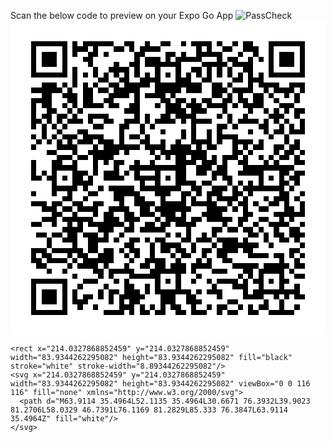 Scan the below code to preview on your Expo Go App
![PassCheck](https://github.com/user-attachments/assets/941e34d2-aacb-4f0d-be15-ca76d0491c1c)
<svg width="512" height="512" viewBox="0 0 512 512" fill="none" xmlns="http://www.w3.org/2000/svg">
    <path d="M0 8C0 3.58172 3.58172 0 8 0H504C508.418 0 512 3.58172 512 8V504C512 508.418 508.418 512 504 512H8C3.58172 512 0 508.418 0 504V8Z" fill="white"/>
    <svg xmlns="http://www.w3.org/2000/svg" viewBox="0 0 61 61" shape-rendering="crispEdges" height="512" width="512" x="0" y="0"><path stroke="#000000" d="M4 4.5h7m1 0h1m1 0h6m2 0h2m2 0h1m2 0h2m2 0h1m1 0h4m1 0h1m2 0h1m1 0h2m3 0h7M4 5.5h1m5 0h1m1 0h3m1 0h1m3 0h2m1 0h1m1 0h4m7 0h1m1 0h1m2 0h2m2 0h3m2 0h1m5 0h1M4 6.5h1m1 0h3m1 0h1m1 0h1m2 0h2m1 0h1m5 0h2m4 0h2m1 0h1m2 0h5m3 0h1m2 0h1m2 0h1m1 0h3m1 0h1M4 7.5h1m1 0h3m1 0h1m3 0h2m8 0h1m1 0h3m1 0h1m1 0h5m3 0h1m1 0h2m2 0h1m1 0h1m1 0h1m1 0h3m1 0h1M4 8.5h1m1 0h3m1 0h1m4 0h1m4 0h1m2 0h2m1 0h7m4 0h5m1 0h4m3 0h1m1 0h3m1 0h1M4 9.5h1m5 0h1m1 0h1m3 0h1m2 0h4m1 0h1m3 0h1m3 0h1m2 0h2m1 0h1m1 0h1m1 0h1m2 0h2m3 0h1m5 0h1M4 10.5h7m1 0h1m1 0h1m1 0h1m1 0h1m1 0h1m1 0h1m1 0h1m1 0h1m1 0h1m1 0h1m1 0h1m1 0h1m1 0h1m1 0h1m1 0h1m1 0h1m1 0h1m1 0h1m1 0h1m1 0h7M12 11.5h1m4 0h2m2 0h2m2 0h4m3 0h3m2 0h2m4 0h2m1 0h3M6 12.5h3m1 0h1m1 0h1m1 0h1m1 0h1m2 0h2m1 0h5m1 0h9m2 0h2m1 0h1m3 0h1m1 0h4m2 0h3M4 13.5h6m1 0h1m2 0h2m1 0h2m1 0h5m3 0h5m1 0h3m2 0h3m1 0h4m2 0h1m1 0h4m1 0h1M6 14.5h2m2 0h3m1 0h2m3 0h4m1 0h1m1 0h4m1 0h1m7 0h2m1 0h1m1 0h1m2 0h2m1 0h1m2 0h1m1 0h1M4 15.5h4m3 0h2m1 0h2m2 0h2m4 0h1m4 0h2m1 0h2m1 0h1m1 0h2m2 0h2m1 0h2m1 0h2m2 0h1m3 0h1M4 16.5h1m1 0h2m2 0h1m1 0h1m1 0h4m1 0h2m2 0h2m3 0h1m1 0h3m1 0h3m1 0h4m1 0h1m1 0h4m3 0h3M4 17.5h1m2 0h2m2 0h1m1 0h1m8 0h3m5 0h4m1 0h3m3 0h1m4 0h1m2 0h1m1 0h1m1 0h1m1 0h2M4 18.5h1m1 0h2m1 0h2m1 0h1m2 0h4m5 0h1m1 0h1m2 0h2m1 0h4m4 0h1m1 0h1m2 0h1m4 0h3m2 0h1M4 19.5h2m1 0h1m1 0h1m1 0h3m1 0h1m2 0h2m2 0h3m1 0h1m1 0h4m1 0h1m1 0h4m3 0h1m1 0h4m1 0h1m1 0h1m1 0h1m2 0h1M4 20.5h1m1 0h1m1 0h1m1 0h1m5 0h2m3 0h2m2 0h1m1 0h1m7 0h1m4 0h2m1 0h1m4 0h2m2 0h1m1 0h1m1 0h1M6 21.5h1m2 0h1m3 0h2m6 0h1m3 0h1m3 0h1m3 0h1m1 0h1m2 0h1m1 0h1m5 0h1m2 0h1m1 0h2m1 0h3M4 22.5h1m1 0h1m1 0h1m1 0h3m1 0h4m3 0h1m1 0h2m1 0h1m6 0h1m1 0h1m2 0h1m1 0h4m6 0h1m2 0h1M5 23.5h1m1 0h1m1 0h1m1 0h1m1 0h3m1 0h3m1 0h1m3 0h2m2 0h1m2 0h1m2 0h4m1 0h1m2 0h4m1 0h1m4 0h1m1 0h1M4 24.5h1m4 0h4m3 0h1m1 0h7m1 0h4m1 0h4m1 0h1m1 0h2m3 0h1m1 0h1m1 0h2m2 0h2m1 0h2M7 25.5h2m3 0h1m2 0h6m1 0h1m4 0h1m1 0h9m5 0h2m1 0h1m4 0h1m1 0h2m1 0h1M9 26.5h3m1 0h2m1 0h4m8 0h1m1 0h1m1 0h2m1 0h3m1 0h1m1 0h3m1 0h1m2 0h1m1 0h1m1 0h2m1 0h1M4 27.5h1m3 0h2m2 0h1m3 0h1m1 0h1m1 0h2m2 0h1m2 0h1m4 0h4m1 0h3m1 0h1m2 0h2m3 0h1m1 0h1m3 0h2M4 28.5h1m3 0h5m3 0h1m3 0h1m2 0h11m2 0h3m1 0h2m3 0h10M4 29.5h1m1 0h1m1 0h1m3 0h3m1 0h1m1 0h3m1 0h1m1 0h1m3 0h1m3 0h2m2 0h2m1 0h3m2 0h5m3 0h2m1 0h2M4 30.5h2m1 0h2m1 0h1m1 0h2m1 0h1m2 0h4m2 0h5m1 0h1m1 0h2m5 0h1m1 0h2m5 0h1m1 0h1m1 0h1m1 0h2M8 31.5h1m3 0h4m9 0h1m2 0h1m3 0h4m1 0h2m3 0h1m1 0h1m1 0h1m1 0h1m3 0h2m1 0h1M8 32.5h5m1 0h1m2 0h1m1 0h5m1 0h8m2 0h2m2 0h3m1 0h1m1 0h8m1 0h1M4 33.5h1m3 0h1m2 0h1m3 0h2m3 0h5m3 0h3m2 0h2m1 0h1m1 0h3m2 0h2m1 0h1m5 0h2m2 0h1M10 34.5h2m2 0h1m5 0h2m2 0h2m3 0h1m3 0h1m1 0h1m2 0h1m1 0h4m1 0h1m3 0h1m1 0h3m1 0h1M4 35.5h3m1 0h2m2 0h2m2 0h2m3 0h1m2 0h4m1 0h5m1 0h5m2 0h1m1 0h2m1 0h1m2 0h2m1 0h1m2 0h1M6 36.5h3m1 0h2m1 0h4m2 0h4m2 0h2m1 0h7m3 0h4m1 0h1m1 0h1m2 0h2m3 0h2m1 0h1M8 37.5h2m2 0h1m3 0h1m1 0h2m2 0h2m1 0h3m1 0h3m1 0h1m3 0h4m4 0h2m4 0h6M6 38.5h3m1 0h6m2 0h3m1 0h3m3 0h1m1 0h4m1 0h2m1 0h5m1 0h2m2 0h2m2 0h1m1 0h1M4 39.5h2m2 0h1m2 0h1m1 0h1m1 0h7m1 0h1m2 0h2m1 0h2m1 0h4m5 0h1m2 0h1m2 0h1m2 0h4m2 0h1M10 40.5h4m3 0h3m2 0h2m1 0h5m4 0h1m4 0h2m1 0h2m1 0h2m1 0h1m2 0h1m2 0h2M5 41.5h2m1 0h2m1 0h2m1 0h3m1 0h1m2 0h1m8 0h1m1 0h1m1 0h1m2 0h1m1 0h1m6 0h2m1 0h1m1 0h2m1 0h3M7 42.5h1m2 0h3m2 0h4m1 0h1m2 0h2m1 0h1m1 0h2m3 0h2m1 0h3m1 0h4m1 0h1m3 0h1m2 0h2m1 0h1M7 43.5h1m4 0h1m2 0h2m5 0h2m3 0h1m1 0h4m2 0h1m3 0h1m1 0h7m2 0h1m5 0h1M4 44.5h3m1 0h6m1 0h2m1 0h2m1 0h1m1 0h2m2 0h1m1 0h2m1 0h2m1 0h1m1 0h2m1 0h4m1 0h2m7 0h2M4 45.5h1m1 0h2m3 0h1m1 0h2m2 0h3m2 0h1m1 0h1m2 0h1m3 0h1m1 0h2m2 0h1m2 0h2m4 0h4m1 0h2m1 0h1m1 0h1M4 46.5h2m1 0h4m1 0h1m1 0h6m3 0h1m2 0h4m2 0h1m3 0h1m1 0h1m2 0h2m9 0h1m2 0h1M5 47.5h2m4 0h1m1 0h4m1 0h1m3 0h1m2 0h2m1 0h2m1 0h3m1 0h4m4 0h5m1 0h5m1 0h2M7 48.5h1m2 0h1m5 0h2m1 0h5m3 0h7m1 0h1m3 0h3m3 0h2m1 0h5m1 0h1M12 49.5h1m4 0h1m1 0h1m3 0h6m3 0h1m3 0h1m7 0h1m1 0h1m1 0h1m3 0h1m2 0h2M4 50.5h7m3 0h3m3 0h1m1 0h1m5 0h1m1 0h1m1 0h1m2 0h1m2 0h1m1 0h4m1 0h1m1 0h2m1 0h1m1 0h2M4 51.5h1m5 0h1m2 0h1m4 0h1m3 0h2m2 0h1m1 0h1m3 0h1m6 0h1m3 0h3m2 0h1m3 0h1m2 0h1M4 52.5h1m1 0h3m1 0h1m1 0h1m4 0h1m1 0h2m1 0h3m1 0h1m1 0h7m1 0h1m1 0h3m4 0h1m1 0h9M4 53.5h1m1 0h3m1 0h1m1 0h1m1 0h2m1 0h1m1 0h1m1 0h5m3 0h3m2 0h2m4 0h1m4 0h4m2 0h1m1 0h1m1 0h2M4 54.5h1m1 0h3m1 0h1m1 0h3m4 0h1m1 0h1m1 0h2m4 0h3m2 0h3m5 0h2m5 0h1m2 0h1M4 55.5h1m5 0h1m2 0h1m2 0h1m4 0h3m1 0h1m1 0h1m1 0h1m1 0h2m2 0h1m2 0h1m1 0h2m2 0h1m1 0h1m1 0h2m2 0h1m2 0h1M4 56.5h7m7 0h4m1 0h1m1 0h2m1 0h2m2 0h2m1 0h3m2 0h1m1 0h2m2 0h2m2 0h5"/></svg>

    <rect x="214.0327868852459" y="214.0327868852459" width="83.9344262295082" height="83.9344262295082" fill="black" stroke="white" stroke-width="8.89344262295082"/>
    <svg x="214.0327868852459" y="214.0327868852459" width="83.9344262295082" height="83.9344262295082" viewBox="0 0 116 116" fill="none" xmlns="http://www.w3.org/2000/svg">
      <path d="M63.9114 35.4964L52.1135 35.4964L30.6671 76.3932L39.9023 81.2706L58.0329 46.7391L76.1169 81.2829L85.333 76.3847L63.9114 35.4964Z" fill="white"/>
    </svg>
  </svg>
